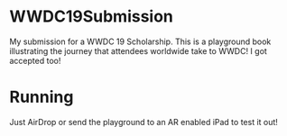 # WWDC19Submission
My submission for a WWDC 19 Scholarship. This is a playground book illustrating the journey that attendees worldwide take to WWDC! I got accepted too!

# Running
Just AirDrop or send the playground to an AR enabled iPad to test it out!
